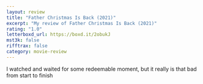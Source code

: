 ```yaml
---
layout: review
title: "Father Christmas Is Back (2021)"
excerpt: "My review of Father Christmas Is Back (2021)"
rating: "1.0"
letterboxd_url: https://boxd.it/2obukJ
mst3k: false
rifftrax: false
category: movie-review
---
```


I watched and waited for some redeemable moment, but it really is that bad from start to finish
